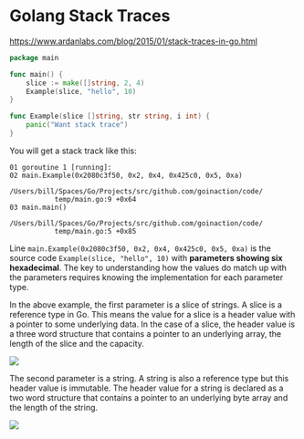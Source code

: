 # Golang Stack Traces


https://www.ardanlabs.com/blog/2015/01/stack-traces-in-go.html

```go
package main

func main() {
    slice := make([]string, 2, 4)
    Example(slice, "hello", 10)
}

func Example(slice []string, str string, i int) {
    panic("Want stack trace")
}
```

You will get a stack track like this:
```console
01 goroutine 1 [running]:
02 main.Example(0x2080c3f50, 0x2, 0x4, 0x425c0, 0x5, 0xa)
           /Users/bill/Spaces/Go/Projects/src/github.com/goinaction/code/
           temp/main.go:9 +0x64
03 main.main()
           /Users/bill/Spaces/Go/Projects/src/github.com/goinaction/code/
           temp/main.go:5 +0x85
```

Line `main.Example(0x2080c3f50, 0x2, 0x4, 0x425c0, 0x5, 0xa)` is the source code `Example(slice, "hello", 10)` with **parameters showing six hexadecimal**. The key to understanding how the values do match up with the parameters requires knowing the implementation for each parameter type.

In the above example, the first parameter is a slice of strings. A slice is a reference type in Go. This means the value for a slice is a header value with a pointer to some underlying data. In the case of a slice, the header value is a three word structure that contains a pointer to an underlying array, the length of the slice and the capacity.

![](/forgetful/images/golang-stack-traces-slice.png)

The second parameter is a string. A string is also a reference type but this header value is immutable. The header value for a string is declared as a two word structure that contains a pointer to an underlying byte array and the length of the string.

![](/forgetful/images/golang-stack-traces-string.png)




